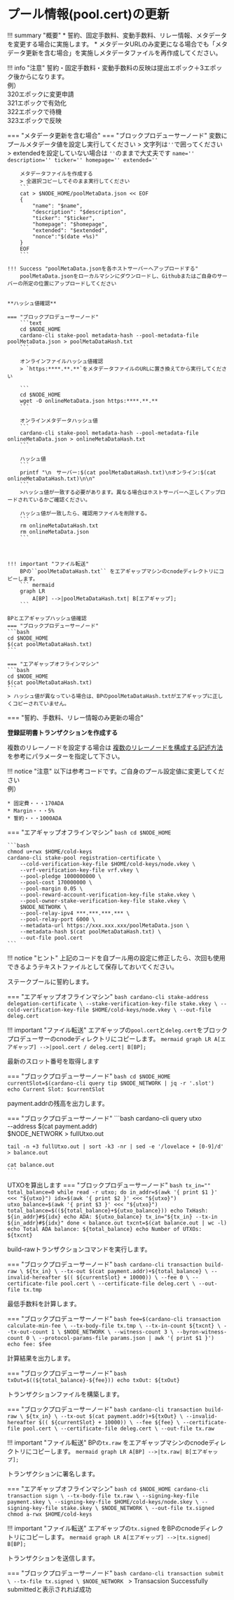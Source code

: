 # **プール情報(pool.cert)の更新**

!!! summary "概要"
    * 誓約、固定手数料、変動手数料、リレー情報、メタデータを変更する場合に実施します。
    * メタデータURLのみ変更になる場合でも「メタデータ更新を含む場合」を実施しメタデータファイルを再作成してください。

!!! info "注意"
    誓約・固定手数料・変動手数料の反映は提出エポック＋3エポック後からになります。  
    例）  
    320エポックに変更申請  
    321エポックで有効化  
    322エポックで待機  
    323エポックで反映  


=== "メタデータ更新を含む場合"
    === "ブロックプロデューサーノード"
        変数にプールメタデータ値を設定し実行してください
        > 文字列は`''`で囲ってください  
        > extendedを設定していない場合は `''`のままで大丈夫です
        ```
        name=''
        description=''
        ticker=''
        homepage=''
        extended=''
        ```

        メタデータファイルを作成する
        > 全選択コピーしてそのまま実行してください
        ```
        cat > $NODE_HOME/poolMetaData.json << EOF
        {
            "name": "$name",
            "description": "$description",
            "ticker": "$ticker",
            "homepage": "$homepage",
            "extended": "$extended",
            "nonce":"$(date +%s)"
        }
        EOF
        ```

    !!! Success "poolMetaData.jsonを各ホストサーバーへアップロードする"
        poolMetaData.jsonをローカルマシンにダウンロードし、Githubまたはご自身のサーバーの所定の位置にアップロードしてください


    **ハッシュ値確認**

    === "ブロックプロデューサーノード"
        ```text
        cd $NODE_HOME
        cardano-cli stake-pool metadata-hash --pool-metadata-file poolMetaData.json > poolMetaDataHash.txt
        ```

        オンラインファイルハッシュ値確認
        > `https:****.**.**`をメタデータファイルのURLに置き換えてから実行してください

        ```
        cd $NODE_HOME
        wget -O onlineMetaData.json https:****.**.**
        ```

        オンラインメタデータハッシュ値
        ```
        cardano-cli stake-pool metadata-hash --pool-metadata-file onlineMetaData.json > onlineMetaDataHash.txt
        ```

        ハッシュ値
        ```
        printf "\n　サーバー:$(cat poolMetaDataHash.txt)\nオンライン:$(cat onlineMetaDataHash.txt)\n\n"
        ```
        >ハッシュ値が一致する必要があります。異なる場合はホストサーバーへ正しくアップロードされているかご確認ください。
        
        ハッシュ値が一致したら、確認用ファイルを削除する。
        ```
        rm onlineMetaDataHash.txt
        rm onlineMetaData.json
        ```


    
    !!! important "ファイル転送"
        BPの``poolMetaDataHash.txt`` をエアギャップマシンのcnodeディレクトリにコピーします。
        ``` mermaid
        graph LR
            A[BP] -->|poolMetaDataHash.txt| B[エアギャップ];
        ```

    BPとエアギャップハッシュ値確認
    === "ブロックプロデューサーノード"
    ```bash
    cd $NODE_HOME
    $(cat poolMetaDataHash.txt)
    ```

    === "エアギャップオフラインマシン"
    ```bash
    cd $NODE_HOME
    $(cat poolMetaDataHash.txt)
    ```
    > ハッシュ値が異なっている場合は、BPのpoolMetaDataHash.txtがエアギャップに正しくコピーされていません。

=== "誓約、手数料、リレー情報のみ更新の場合"


**登録証明書トランザクションを作成する**

複数のリレーノードを設定する場合は [複数のリレーノードを構成する記述方法](../setup/7-register-stakepool.md#poolcert) を参考にパラメーターを指定して下さい。  

!!! notice "注意"
    以下は参考コードです。ご自身のプール設定値に変更してください  
    例）  
    
    * 固定費・・・170ADA
    * Margin・・・5%
    * 誓約・・・1000ADA

=== "エアギャップオフラインマシン"
    ```bash
    cd $NODE_HOME
    ```

    ```bash
    chmod u+rwx $HOME/cold-keys
    cardano-cli stake-pool registration-certificate \
        --cold-verification-key-file $HOME/cold-keys/node.vkey \
        --vrf-verification-key-file vrf.vkey \
        --pool-pledge 1000000000 \
        --pool-cost 170000000 \
        --pool-margin 0.05 \
        --pool-reward-account-verification-key-file stake.vkey \
        --pool-owner-stake-verification-key-file stake.vkey \
        $NODE_NETWORK \
        --pool-relay-ipv4 ***.***.***.*** \
        --pool-relay-port 6000 \
        --metadata-url https://xxx.xxx.xxx/poolMetaData.json \
        --metadata-hash $(cat poolMetaDataHash.txt) \
        --out-file pool.cert
    ```

!!! notice "ヒント"
    上記のコードを自プール用の設定に修正したら、次回も使用できるようテキストファイルとして保存しておいてください。

ステークプールに誓約します。

=== "エアギャップオフラインマシン"
    ```bash
    cardano-cli stake-address delegation-certificate \
        --stake-verification-key-file stake.vkey \
        --cold-verification-key-file $HOME/cold-keys/node.vkey \
        --out-file deleg.cert
    ```


!!! important "ファイル転送"
    エアギャップの`pool.cert`と`deleg.cert`をブロックプロデューサーのcnodeディレクトリにコピーします。
    ``` mermaid
    graph LR
        A[エアギャップ] -->|pool.cert / deleg.cert| B[BP];
    ```

最新のスロット番号を取得します

=== "ブロックプロデューサーノード"
    ```bash
    cd $NODE_HOME
    currentSlot=$(cardano-cli query tip $NODE_NETWORK | jq -r '.slot')
    echo Current Slot: $currentSlot
    ```

payment.addrの残高を出力します。

=== "ブロックプロデューサーノード"
    ```bash
    cardano-cli query utxo \
        --address $(cat payment.addr) \
        $NODE_NETWORK > fullUtxo.out

    tail -n +3 fullUtxo.out | sort -k3 -nr | sed -e '/lovelace + [0-9]/d' > balance.out

    cat balance.out
    ```

UTXOを算出します
=== "ブロックプロデューサーノード"
    ```bash
    tx_in=""
    total_balance=0
    while read -r utxo; do
        in_addr=$(awk '{ print $1 }' <<< "${utxo}")
        idx=$(awk '{ print $2 }' <<< "${utxo}")
        utxo_balance=$(awk '{ print $3 }' <<< "${utxo}")
        total_balance=$((${total_balance}+${utxo_balance}))
        echo TxHash: ${in_addr}#${idx}
        echo ADA: ${utxo_balance}
        tx_in="${tx_in} --tx-in ${in_addr}#${idx}"
    done < balance.out
    txcnt=$(cat balance.out | wc -l)
    echo Total ADA balance: ${total_balance}
    echo Number of UTXOs: ${txcnt}
    ```

build-rawトランザクションコマンドを実行します。


=== "ブロックプロデューサーノード"
    ```bash
    cardano-cli transaction build-raw \
        ${tx_in} \
        --tx-out $(cat payment.addr)+${total_balance} \
        --invalid-hereafter $(( ${currentSlot} + 10000)) \
        --fee 0 \
        --certificate-file pool.cert \
        --certificate-file deleg.cert \
        --out-file tx.tmp
    ```

最低手数料を計算します。

=== "ブロックプロデューサーノード"
    ```bash
    fee=$(cardano-cli transaction calculate-min-fee \
        --tx-body-file tx.tmp \
        --tx-in-count ${txcnt} \
        --tx-out-count 1 \
        $NODE_NETWORK \
        --witness-count 3 \
        --byron-witness-count 0 \
        --protocol-params-file params.json | awk '{ print $1 }')
    echo fee: $fee
    ```

計算結果を出力します。

=== "ブロックプロデューサーノード"
    ```bash
    txOut=$((${total_balance}-${fee}))
    echo txOut: ${txOut}
    ```

トランザクションファイルを構築します。

=== "ブロックプロデューサーノード"
    ```bash
    cardano-cli transaction build-raw \
        ${tx_in} \
        --tx-out $(cat payment.addr)+${txOut} \
        --invalid-hereafter $(( ${currentSlot} + 10000)) \
        --fee ${fee} \
        --certificate-file pool.cert \
        --certificate-file deleg.cert \
        --out-file tx.raw
    ```


!!! important "ファイル転送"
    BPの`tx.raw` をエアギャップマシンのcnodeディレクトリにコピーします。
    ``` mermaid
    graph LR
        A[BP] -->|tx.raw| B[エアギャップ];
    ```

トランザクションに署名します。

=== "エアギャップオフラインマシン"
    ```bash
    cd $NODE_HOME
    cardano-cli transaction sign \
        --tx-body-file tx.raw \
        --signing-key-file payment.skey \
        --signing-key-file $HOME/cold-keys/node.skey \
        --signing-key-file stake.skey \
        $NODE_NETWORK \
        --out-file tx.signed
    chmod a-rwx $HOME/cold-keys
    ```

!!! important "ファイル転送"
    エアギャップの`tx.signed` をBPのcnodeディレクトリにコピーします。
    ``` mermaid
    graph LR
        A[エアギャップ] -->|tx.signed| B[BP];
    ```

トランザクションを送信します。

=== "ブロックプロデューサーノード"
    ```bash
    cardano-cli transaction submit \
        --tx-file tx.signed \
        $NODE_NETWORK
    ```
    > Transacsion Successfully submittedと表示されれば成功